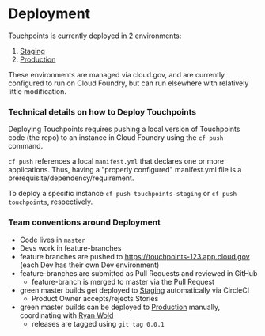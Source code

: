 # Deployment

Touchpoints is currently deployed in 2 environments:

1. [Staging](https://touchpoints-staging.app.cloud.gov)
1. [Production](https://touchpoints.app.cloud.gov)

These environments are managed via cloud.gov,
and are currently configured to run on Cloud Foundry, but can run elsewhere with relatively little modification.

### Technical details on how to Deploy Touchpoints

Deploying Touchpoints requires pushing a local version of Touchpoints code (the repo) to an instance in Cloud Foundry using the `cf push` command.

`cf push` references a local `manifest.yml` that declares one or more applications.
Thus, having a "properly configured" manifest.yml file is a prerequisite/dependency/requirement.

To deploy a specific instance `cf push touchpoints-staging` or `cf push touchpoints`, respectively.

### Team conventions around Deployment

* Code lives in `master`
* Devs work in feature-branches
* feature branches are pushed to https://touchpoints-123.app.cloud.gov (each Dev has their own Dev environment)
* feature-branches are submitted as Pull Requests and reviewed in GitHub
  * feature-branch is merged to master via the Pull Request
* green master builds get deployed to [Staging](https://touchpoints-staging.app.cloud.gov) automatically via CircleCI
  * Product Owner accepts/rejects Stories
* green master builds can be deployed to [Production](https://touchpoints-staging.app.cloud.gov) manually, coordinating with [Ryan Wold](mailto:ryan.wold@gsa.gov)
  * releases are tagged using `git tag 0.0.1`

